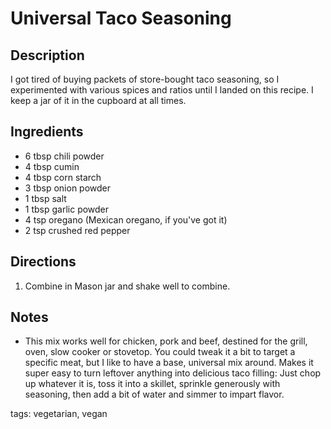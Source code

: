Universal Taco Seasoning
========================

## Description

I got tired of buying packets of store-bought taco seasoning, so I experimented with various spices and ratios until I landed on this recipe. I keep a jar of it in the cupboard at all times.

## Ingredients

* 6 tbsp chili powder
* 4 tbsp cumin
* 4 tbsp corn starch
* 3 tbsp onion powder
* 1 tbsp salt
* 1 tbsp garlic powder
* 4 tsp oregano (Mexican oregano, if you've got it)
* 2 tsp crushed red pepper

## Directions

1. Combine in Mason jar and shake well to combine.

## Notes

* This mix works well for chicken, pork and beef, destined for the grill, oven, slow cooker or stovetop. You could tweak it a bit to target a specific meat, but I like to have a base, universal mix around. Makes it super easy to turn leftover anything into delicious taco filling: Just chop up whatever it is, toss it into a skillet, sprinkle generously with seasoning, then add a bit of water and simmer to impart flavor.

tags: vegetarian, vegan
